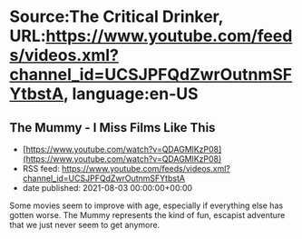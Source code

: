 # Source:The Critical Drinker, URL:https://www.youtube.com/feeds/videos.xml?channel_id=UCSJPFQdZwrOutnmSFYtbstA, language:en-US

## The Mummy - I Miss Films Like This
 - [https://www.youtube.com/watch?v=QDAGMlKzP08](https://www.youtube.com/watch?v=QDAGMlKzP08)
 - RSS feed: https://www.youtube.com/feeds/videos.xml?channel_id=UCSJPFQdZwrOutnmSFYtbstA
 - date published: 2021-08-03 00:00:00+00:00

Some movies seem to improve with age, especially if everything else has gotten worse. The Mummy represents the kind of fun, escapist adventure that we just never seem to get anymore.

